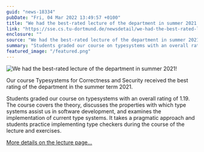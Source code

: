 ```yaml
---
guid: "news-18334"
pubDate: "Fri, 04 Mar 2022 13:49:57 +0100"
title: "We had the best-rated lecture of the department in summer 2021!"
link: "https://sse.cs.tu-dortmund.de/newsdetail/we-had-the-best-rated-lecture-of-the-department-in-summer-2021-18334/"
enclosure: ""
source: "We had the best-rated lecture of the department in summer 2021!"
summary: "Students graded our course on typesystems with an overall rating of 1."
featured_image: "/featured.png"
---
```

![We had the best-rated lecture of the department in summer 2021!](/featured.png)

Our course Typesystems for Correctness and Security received the best rating of the department in the summer term 2021.

Students graded our course on typesystems with an overall rating of 1.19.  The course covers the theory, discusses the properties with which type systems assist us in software development, and examines the implementation of current type systems. It takes a pragmatic approach and students practice implementing type checkers during the course of the lecture and exercises.

[More details on the lecture page...](//teaching/summer-semester-2021/type-systems-for-correctness-and-security/)
